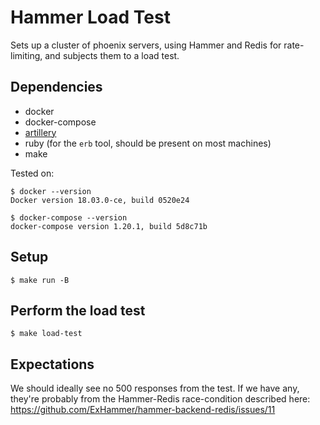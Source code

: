 # Hammer Load Test

Sets up a cluster of phoenix servers, using Hammer and Redis for rate-limiting,
and subjects them to a load test.

## Dependencies

- docker
- docker-compose
- [artillery](https://artillery.io)
- ruby (for the `erb` tool, should be present on most machines)
- make

Tested on:
```shell
$ docker --version
Docker version 18.03.0-ce, build 0520e24

$ docker-compose --version
docker-compose version 1.20.1, build 5d8c71b

```


## Setup

```shell
$ make run -B
```


## Perform the load test

```shell
$ make load-test
```

## Expectations

We should ideally see no 500 responses from the test. If we have any,
they're probably from the Hammer-Redis race-condition described here:
https://github.com/ExHammer/hammer-backend-redis/issues/11
